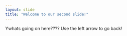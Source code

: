 ```yaml
---
layout: slide
title: "Welcome to our second slide!"
---
```

Ywhats going on here????
Use the left arrow to go back!
